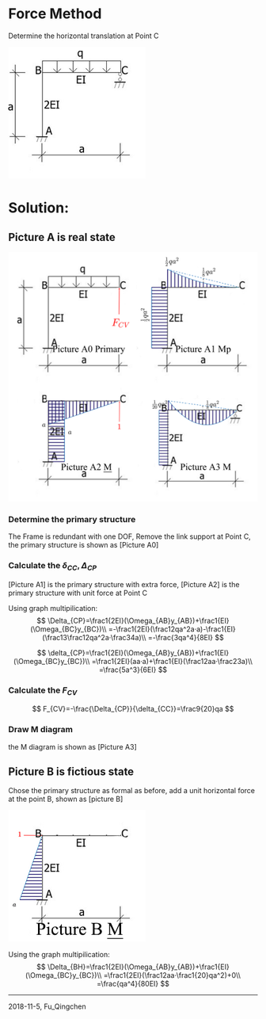 # Force Method

Determine the horizontal translation at Point C

![T5O](Picture/T5O.jpg)

# Solution:

## Picture A is real state

![T5A](Picture/T5A.png)

### Determine the primary structure

The Frame is redundant with one DOF, Remove the  link support at Point C, the primary structure is shown as [Picture A0]

### Calculate the $\delta_{CC},\Delta_{CP}$

[Picture A1] is the primary structure with extra force, [Picture A2] is the primary structure with unit force at Point C

Using graph multipilication:
$$
\Delta_{CP}=\frac1{2EI}(\Omega_{AB}y_{AB})+\frac1{EI}(\Omega_{BC}y_{BC})\\
=-\frac1{2EI}(\frac12qa^2a·a)-\frac1{EI}(\frac13\frac12qa^2a·\frac34a)\\
=-\frac{3qa^4}{8EI}
$$

$$
\delta_{CP}=\frac1{2EI}(\Omega_{AB}y_{AB})+\frac1{EI}(\Omega_{BC}y_{BC})\\
=\frac1{2EI}(aa·a)+\frac1{EI}(\frac12aa·\frac23a)\\
=\frac{5a^3}{6EI}
$$

### Calculate the $F_{CV}$

$$
F_{CV}=-\frac{\Delta_{CP}}{\delta_{CC}}=\frac9{20}qa
$$



### Draw M diagram

the M diagram is shown as [Picture A3]

## Picture B is fictious state

Chose the primary structure as formal as before, add a unit horizontal force at the point B, shown as [picture B]

![T5B](Picture/T5B.jpg)

Using the graph multipilication:
$$
\Delta_{BH}=\frac1{2EI}(\Omega_{AB}y_{AB})+\frac1{EI}(\Omega_{BC}y_{BC})\\
=\frac1{2EI}(\frac12aa·\frac1{20}qa^2)+0\\
=\frac{qa^4}{80EI}
$$

------

2018-11-5, Fu_Qingchen